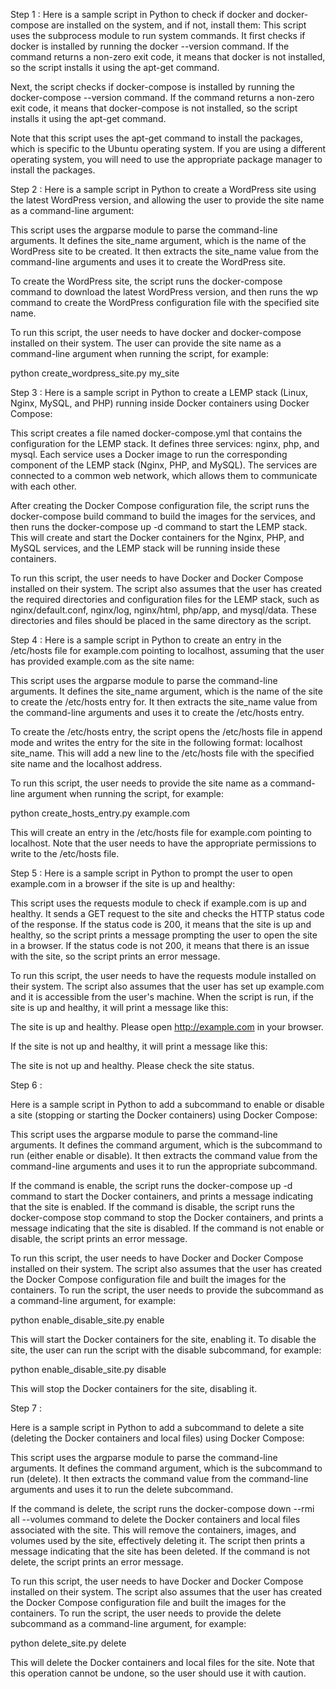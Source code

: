 Step 1 :
Here is a sample script in Python to check if docker and docker-compose are installed on the system, and if not, install them:
This script uses the subprocess module to run system commands. It first checks if docker is installed by running the docker --version command. If the command returns a non-zero exit code, it means that docker is not installed, so the script installs it using the apt-get command.

Next, the script checks if docker-compose is installed by running the docker-compose --version command. If the command returns a non-zero exit code, it means that docker-compose is not installed, so the script installs it using the apt-get command.

Note that this script uses the apt-get command to install the packages, which is specific to the Ubuntu operating system. If you are using a different operating system, you will need to use the appropriate package manager to install the packages.


Step 2 :
Here is a sample script in Python to create a WordPress site using the latest WordPress version, and allowing the user to provide the site name as a command-line argument:

This script uses the argparse module to parse the command-line arguments. It defines the site_name argument, which is the name of the WordPress site to be created. It then extracts the site_name value from the command-line arguments and uses it to create the WordPress site.

To create the WordPress site, the script runs the docker-compose command to download the latest WordPress version, and then runs the wp command to create the WordPress configuration file with the specified site name.

To run this script, the user needs to have docker and docker-compose installed on their system. The user can provide the site name as a command-line argument when running the script, for example:

python create_wordpress_site.py my_site

Step 3 :
Here is a sample script in Python to create a LEMP stack (Linux, Nginx, MySQL, and PHP) running inside Docker containers using Docker Compose:

This script creates a file named docker-compose.yml that contains the configuration for the LEMP stack. It defines three services: nginx, php, and mysql. Each service uses a Docker image to run the corresponding component of the LEMP stack (Nginx, PHP, and MySQL). The services are connected to a common web network, which allows them to communicate with each other.

After creating the Docker Compose configuration file, the script runs the docker-compose build command to build the images for the services, and then runs the docker-compose up -d command to start the LEMP stack. This will create and start the Docker containers for the Nginx, PHP, and MySQL services, and the LEMP stack will be running inside these containers.

To run this script, the user needs to have Docker and Docker Compose installed on their system. The script also assumes that the user has created the required directories and configuration files for the LEMP stack, such as nginx/default.conf, nginx/log, nginx/html, php/app, and mysql/data. These directories and files should be placed in the same directory as the script.


Step 4 :
Here is a sample script in Python to create an entry in the /etc/hosts file for example.com pointing to localhost, assuming that the user has provided example.com as the site name:

This script uses the argparse module to parse the command-line arguments. It defines the site_name argument, which is the name of the site to create the /etc/hosts entry for. It then extracts the site_name value from the command-line arguments and uses it to create the /etc/hosts entry.

To create the /etc/hosts entry, the script opens the /etc/hosts file in append mode and writes the entry for the site in the following format: localhost site_name. This will add a new line to the /etc/hosts file with the specified site name and the localhost address.

To run this script, the user needs to provide the site name as a command-line argument when running the script, for example:

python create_hosts_entry.py example.com

This will create an entry in the /etc/hosts file for example.com pointing to localhost. Note that the user needs to have the appropriate permissions to write to the /etc/hosts file.


Step 5 :
Here is a sample script in Python to prompt the user to open example.com in a browser if the site is up and healthy:

This script uses the requests module to check if example.com is up and healthy. It sends a GET request to the site and checks the HTTP status code of the response. If the status code is 200, it means that the site is up and healthy, so the script prints a message prompting the user to open the site in a browser. If the status code is not 200, it means that there is an issue with the site, so the script prints an error message.

To run this script, the user needs to have the requests module installed on their system. The script also assumes that the user has set up example.com and it is accessible from the user's machine. When the script is run, if the site is up and healthy, it will print a message like this:

The site is up and healthy. Please open http://example.com in your browser.

If the site is not up and healthy, it will print a message like this:

The site is not up and healthy. Please check the site status.

Step 6 :

Here is a sample script in Python to add a subcommand to enable or disable a site (stopping or starting the Docker containers) using Docker Compose:

This script uses the argparse module to parse the command-line arguments. It defines the command argument, which is the subcommand to run (either enable or disable). It then extracts the command value from the command-line arguments and uses it to run the appropriate subcommand.

If the command is enable, the script runs the docker-compose up -d command to start the Docker containers, and prints a message indicating that the site is enabled. If the command is disable, the script runs the docker-compose stop command to stop the Docker containers, and prints a message indicating that the site is disabled. If the command is not enable or disable, the script prints an error message.

To run this script, the user needs to have Docker and Docker Compose installed on their system. The script also assumes that the user has created the Docker Compose configuration file and built the images for the containers. To run the script, the user needs to provide the subcommand as a command-line argument, for example:

python enable_disable_site.py enable

This will start the Docker containers for the site, enabling it. To disable the site, the user can run the script with the disable subcommand, for example:

python enable_disable_site.py disable

This will stop the Docker containers for the site, disabling it.


Step 7 :

Here is a sample script in Python to add a subcommand to delete a site (deleting the Docker containers and local files) using Docker Compose:

This script uses the argparse module to parse the command-line arguments. It defines the command argument, which is the subcommand to run (delete). It then extracts the command value from the command-line arguments and uses it to run the delete subcommand.

If the command is delete, the script runs the docker-compose down --rmi all --volumes command to delete the Docker containers and local files associated with the site. This will remove the containers, images, and volumes used by the site, effectively deleting it. The script then prints a message indicating that the site has been deleted. If the command is not delete, the script prints an error message.

To run this script, the user needs to have Docker and Docker Compose installed on their system. The script also assumes that the user has created the Docker Compose configuration file and built the images for the containers. To run the script, the user needs to provide the delete subcommand as a command-line argument, for example:

python delete_site.py delete

This will delete the Docker containers and local files for the site. Note that this operation cannot be undone, so the user should use it with caution.



